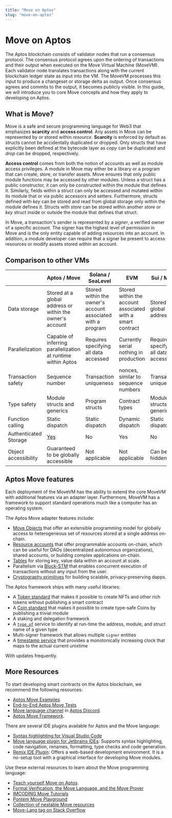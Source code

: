 ```yaml
---
title: "Move on Aptos"
slug: "move-on-aptos"
---
```


# Move on Aptos

The Aptos blockchain consists of validator nodes that run a consensus protocol. The consensus protocol agrees upon the ordering of transactions and their output when executed on the Move Virtual Machine (MoveVM). Each validator node translates transactions along with the current blockchain ledger state as input into the VM. The MoveVM processes this input to produce a changeset or storage delta as output. Once consensus agrees and commits to the output, it becomes publicly visible. In this guide, we will introduce you to core Move concepts and how they apply to developing on Aptos.

## What is Move?

Move is a safe and secure programming language for Web3 that emphasizes **scarcity** and **access control**. Any assets in Move can be represented by or stored within *resource*. **Scarcity** is enforced by default as structs cannot be accidentally duplicated or dropped. Only structs that have explicitly been defined at the bytecode layer as *copy* can be duplicated and *drop* can be dropped, respectively.

**Access control** comes from both the notion of accounts as well as module access privileges. A module in Move may either be a library or a program that can create, store, or transfer assets. Move ensures that only public module functions may be accessed by other modules. Unless a struct has a public constructor, it can only be constructed within the module that defines it. Similarly, fields within a struct can only be accessed and mutated within its module that or via public accessors and setters. Furthermore, structs defined with *key* can be stored and read from global storage only within the module defines it. Structs with *store* can be stored within another *store* or *key* struct inside or outside the module that defines that struct.

In Move, a transaction's sender is represented by a *signer*, a verified owner of a specific account. The signer has the highest level of permission in Move and is the only entity capable of adding resources into an account. In addition, a module developer can require that a signer be present to access resources or modify assets stored within an account.

## Comparison to other VMs

| | Aptos / Move | Solana / SeaLevel | EVM | Sui / Move |
|---|---|---|---|---|
| Data storage | Stored at a global address or within the owner's account | Stored within the owner's account associated with a program | Stored within the account associated with a smart contract | Stored at a global address |
| Parallelization | Capable of inferring parallelization at runtime within Aptos | Requires specifying all data accessed | Currently serial nothing in production | Requires specifying all data accessed |
| Transaction safety | Sequence number | Transaction uniqueness | nonces, similar to sequence numbers | Transaction uniqueness |
| Type safety | Module structs and generics | Program structs | Contract types | Module structs and generics |
| Function calling | Static dispatch | Static dispatch | Dynamic dispatch | Static dispatch |
| Authenticated Storage | [Yes](../reference/glossary.md#merkle-trees) | No | Yes | No |
| Object accessibility | Guaranteed to be globally accessible | Not applicable | Not applicable | Can be hidden |

## Aptos Move features

Each deployment of the MoveVM has the ability to extend the core MoveVM with additional features via an adapter layer. Furthermore, MoveVM has a framework to support standard operations much like a computer has an operating system.

The Aptos Move adapter features include:
* [Move Objects](https://github.com/aptos-foundation/AIPs/blob/main/aips/aip-10.md) that offer an extensible programming model for globally access to heterogeneous set of resources stored at a single address on-chain.
* [Resource accounts](./move-on-aptos/resource-accounts) that offer programmable accounts on-chain, which can be useful for DAOs (decentralized autonomous organizations), shared accounts, or building complex applications on-chain.
* [Tables](https://github.com/aptos-labs/aptos-core/blob/main/aptos-move/framework/aptos-stdlib/sources/table.move) for storing key, value data within an account at scale.
* Parallelism via [Block-STM](https://medium.com/aptoslabs/block-stm-how-we-execute-over-160k-transactions-per-second-on-the-aptos-blockchain-3b003657e4ba) that enables concurrent execution of transactions without any input from the user.
* [Cryptography primitives](./move-on-aptos/cryptography) for building scalable, privacy-preserving dapps.

The Aptos framework ships with many useful libraries:
* A [Token standard](https://github.com/aptos-labs/aptos-core/blob/main/aptos-move/framework/aptos-token/sources/token.move) that makes it possible to create NFTs and other rich tokens without publishing a smart contract
* A [Coin standard](https://github.com/aptos-labs/aptos-core/blob/main/aptos-move/framework/aptos-framework/sources/coin.move) that makes it possible to create type-safe Coins by publishing a trivial module
* A staking and delegation framework
* A [`type_of`](https://github.com/aptos-labs/aptos-core/blob/main/aptos-move/framework/aptos-stdlib/sources/type_info.move) service to identify at run-time the address, module, and struct name of a given type
* Multi-signer framework that allows multiple `signer` entities
* A [timestamp service](https://github.com/aptos-labs/aptos-core/blob/main/aptos-move/framework/aptos-framework/sources/timestamp.move) that provides a monotonically increasing clock that maps to the actual current unixtime

With updates frequently.

## More Resources

To start developing smart contracts on the Aptos blockchain, we recommend the following resources:

- [Aptos Move Examples](https://github.com/aptos-labs/aptos-core/tree/main/aptos-move/move-examples)
- [End-to-End Aptos Move Tests](https://github.com/aptos-labs/aptos-core/tree/main/aptos-move/e2e-move-tests/src/tests)
- [Move language channel](https://discord.com/channels/945856774056083548/955573698868432896) in [Aptos Discord](https://discord.gg/aptosnetwork).
- [Aptos Move Framework](../reference/move.md).

There are several IDE plugins available for Aptos and the Move language:

- [Syntax highlighting for Visual Studio Code](https://marketplace.visualstudio.com/items?itemName=damirka.move-syntax)
- [Move language plugin for Jetbrains IDEs](https://plugins.jetbrains.com/plugin/14721-move-language): Supports syntax highlighting, code navigation, renames, formatting, type checks and code generation.
- [Remix IDE Plugin](../community/contributions/remix-ide-plugin.md): Offers a web-based development environment. It is a no-setup tool with a graphical interface for developing Move modules.

Use these external resources to learn about the Move programming language:

* [Teach yourself Move on Aptos](https://github.com/econia-labs/teach-yourself-move).
* [Formal Verification, the Move Language, and the Move Prover](https://www.certik.com/resources/blog/2wSOZ3mC55AB6CYol6Q2rP-formal-verification-the-move-language-and-the-move-prover)
* [IMCODING Move Tutorials](https://imcoding.online/courses/move-language)
* [Pontem Move Playground](https://playground.pontem.network/)
* [Collection of nestable Move resources](https://github.com/taoheorg/taohe)
* [Move-Lang tag on Stack Overflow](https://stackoverflow.com/questions/tagged/move-lang)
